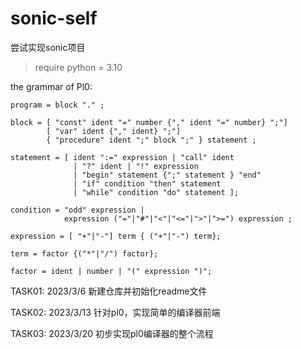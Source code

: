 # sonic-self
尝试实现sonic项目

> require python = 3.10

the grammar of Pl0:
```shell
program = block "." ;

block = [ "const" ident "=" number {"," ident "=" number} ";"]
        [ "var" ident {"," ident} ";"]
        { "procedure" ident ";" block ";" } statement ;

statement = [ ident ":=" expression | "call" ident 
              | "?" ident | "!" expression 
              | "begin" statement {";" statement } "end" 
              | "if" condition "then" statement 
              | "while" condition "do" statement ];

condition = "odd" expression |
            expression ("="|"#"|"<"|"<="|">"|">=") expression ;

expression = [ "+"|"-"] term { ("+"|"-") term};

term = factor {("*"|"/") factor};

factor = ident | number | "(" expression ")";
```

TASK01: 2023/3/6
新建仓库并初始化readme文件

TASK02: 2023/3/13
针对pl0，实现简单的编译器前端

TASK03: 2023/3/20
初步实现pl0编译器的整个流程

